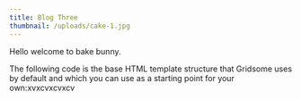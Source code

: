 ```yaml
---
title: Blog Three
thumbnail: /uploads/cake-1.jpg
---
```

Hello welcome to bake bunny.

The following code is the base HTML template structure that Gridsome uses by default and which you can use as a starting point for your own:xvxcvxcvxcv